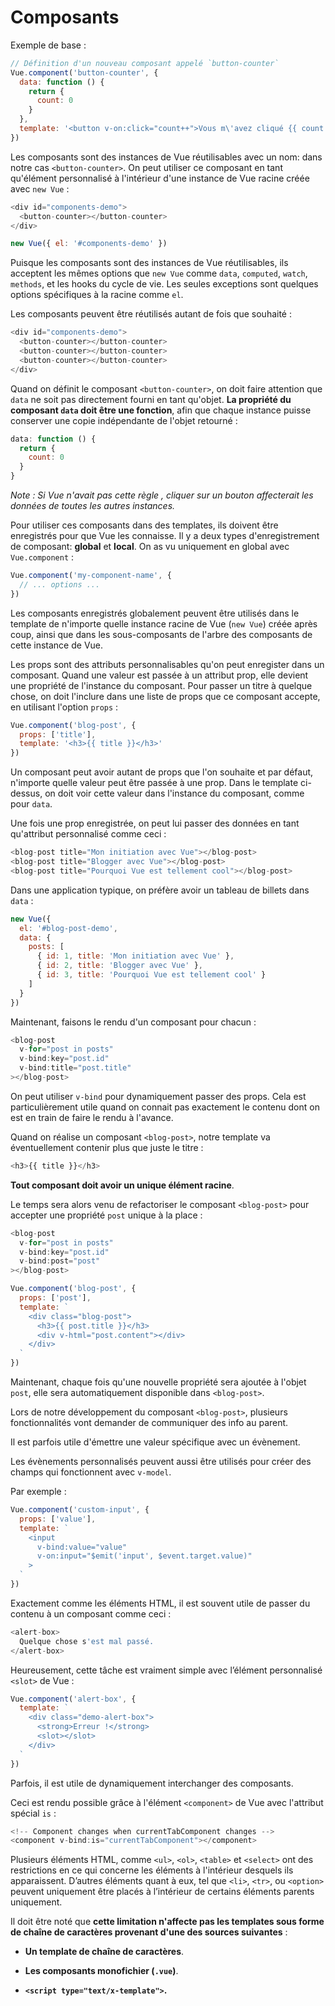 # Composants

Exemple de base :

```javascript
// Définition d'un nouveau composant appelé `button-counter`
Vue.component('button-counter', {
  data: function () {
    return {
      count: 0
    }
  },
  template: '<button v-on:click="count++">Vous m\'avez cliqué {{ count }} fois.</button>'
})
```

Les composants sont des instances de Vue réutilisables avec un nom: dans notre cas `<button-counter>`. On peut utiliser ce composant en tant qu'élément personnalisé à l'intérieur d'une instance de Vue racine créée avec `new Vue` :

```javascript
<div id="components-demo">
  <button-counter></button-counter>
</div>

new Vue({ el: '#components-demo' })
```

Puisque les composants sont des instances de Vue réutilisables, ils acceptent les mêmes options que `new Vue` comme `data`, `computed`, `watch`, `methods`, et les hooks du cycle de vie. Les seules exceptions sont quelques options spécifiques à la racine comme `el`.

Les composants peuvent être réutilisés autant de fois que souhaité :

```javascript
<div id="components-demo">
  <button-counter></button-counter>
  <button-counter></button-counter>
  <button-counter></button-counter>
</div>
```

Quand on définit le composant `<button-counter>`, on doit faire attention que `data` ne soit pas directement fourni en tant qu'objet. **La propriété du composant `data` doit être une fonction**, afin que chaque instance puisse conserver une copie indépendante de l'objet retourné :

```javascript
data: function () {
  return {
    count: 0
  }
}
```

*Note : Si Vue n'avait pas cette règle , cliquer sur un bouton affecterait les données de toutes les autres instances.*

Pour utiliser ces composants dans des templates, ils doivent être enregistrés pour que Vue les connaisse. Il y a deux types d'enregistrement de composant: **global** et **local**. On as vu uniquement en global avec `Vue.component` :

```javascript
Vue.component('my-component-name', {
  // ... options ...
})
```

Les composants enregistrés globalement peuvent être utilisés dans le template de n'importe quelle instance racine de Vue (`new Vue`) créée après coup, ainsi que dans les sous-composants de l'arbre des composants de cette instance de Vue.

Les props sont des attributs personnalisables qu'on peut enregister dans un composant. Quand une valeur est passée à un attribut prop, elle devient une propriété de l'instance du composant. Pour passer un titre à quelque chose, on doit l'inclure dans une liste de props que ce composant accepte, en utilisant l'option `props` :

```javascript
Vue.component('blog-post', {
  props: ['title'],
  template: '<h3>{{ title }}</h3>'
})
```

Un composant peut avoir autant de props que l'on souhaite et par défaut, n'importe quelle valeur peut être passée à une prop. Dans le template ci-dessus, on doit voir cette valeur dans l'instance du composant, comme pour `data`.

Une fois une prop enregistrée, on peut lui passer des données en tant qu'attribut personnalisé comme ceci :

```javascript
<blog-post title="Mon initiation avec Vue"></blog-post>
<blog-post title="Blogger avec Vue"></blog-post>
<blog-post title="Pourquoi Vue est tellement cool"></blog-post>
```

Dans une application typique, on préfère avoir un tableau de billets dans `data` :

```javascript
new Vue({
  el: '#blog-post-demo',
  data: {
    posts: [
      { id: 1, title: 'Mon initiation avec Vue' },
      { id: 2, title: 'Blogger avec Vue' },
      { id: 3, title: 'Pourquoi Vue est tellement cool' }
    ]
  }
})
```

Maintenant, faisons le rendu d'un composant pour chacun :

```javascript
<blog-post
  v-for="post in posts"
  v-bind:key="post.id"
  v-bind:title="post.title"
></blog-post>
```

On peut utiliser `v-bind` pour dynamiquement passer des props. Cela est particulièrement utile quand on connait pas exactement le contenu dont on est en train de faire le rendu à l'avance.

Quand on réalise un composant `<blog-post>`, notre template va éventuellement contenir plus que juste le titre :

```javascript
<h3>{{ title }}</h3>
```

**Tout composant doit avoir un unique élément racine**.

Le temps sera alors venu de refactoriser le composant `<blog-post>` pour accepter une propriété `post` unique à la place :

```javascript
<blog-post
  v-for="post in posts"
  v-bind:key="post.id"
  v-bind:post="post"
></blog-post>

Vue.component('blog-post', {
  props: ['post'],
  template: `
    <div class="blog-post">
      <h3>{{ post.title }}</h3>
      <div v-html="post.content"></div>
    </div>
  `
})
```

Maintenant, chaque fois qu'une nouvelle propriété sera ajoutée à l'objet `post`, elle sera automatiquement disponible dans `<blog-post>`.

Lors de notre développement du composant `<blog-post>`, plusieurs fonctionnalités vont demander de communiquer des info au parent.

Il est parfois utile d'émettre une valeur spécifique avec un évènement.

Les évènements personnalisés peuvent aussi être utilisés pour créer des champs qui fonctionnent avec `v-model`.

Par exemple :

```javascript
Vue.component('custom-input', {
  props: ['value'],
  template: `
    <input
      v-bind:value="value"
      v-on:input="$emit('input', $event.target.value)"
    >
  `
})
```

Exactement comme les éléments HTML, il est souvent utile de passer du contenu à un composant comme ceci :

```javascript
<alert-box>
  Quelque chose s'est mal passé.
</alert-box>
```

Heureusement, cette tâche est vraiment simple avec l’élément personnalisé `<slot>` de Vue :

```javascript
Vue.component('alert-box', {
  template: `
    <div class="demo-alert-box">
      <strong>Erreur !</strong>
      <slot></slot>
    </div>
  `
})
```

Parfois, il est utile de dynamiquement interchanger des composants.

Ceci est rendu possible grâce à l'élément `<component>` de Vue avec l'attribut spécial `is` :

```javascript
<!-- Component changes when currentTabComponent changes -->
<component v-bind:is="currentTabComponent"></component>
```

Plusieurs éléments HTML, comme `<ul>`, `<ol>`, `<table>` et `<select>` ont des restrictions en ce qui concerne les éléments à l'intérieur desquels ils apparaissent. D’autres éléments quant à eux, tel que `<li>`, `<tr>`, ou `<option>` peuvent uniquement être placés à l’intérieur de certains éléments parents uniquement.

Il doit être noté que **cette limitation n'affecte pas les templates sous forme de chaîne de caractères provenant d'une des sources suivantes** :

* **Un template de chaîne de caractères**.

* **Les composants monofichier (`.vue`)**.

* **`<script type="text/x-template">`.**
